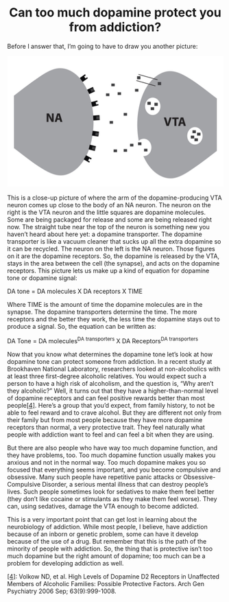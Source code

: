 <center><h1>Can too much dopamine protect you from addiction?</h1></center>

Before I answer that, I’m going to have to draw you another picture:

![A close up](./Can_too_much_1.jpg)

This is a close-up picture of where the arm of the dopamine-producing VTA neuron comes up close to the body of an NA neuron. The neuron on the right is the VTA neuron and the little squares are dopamine molecules. Some are being packaged for release and some are being released right now. The straight tube near the top of the neuron is something new you haven’t heard about here yet: a dopamine transporter. The dopamine transporter is like a vacuum cleaner that sucks up all the extra dopamine so it can be recycled. The neuron on the left is the NA neuron. Those figures on it are the dopamine receptors. So, the dopamine is released by the VTA, stays in the area between the cell (the synapse), and acts on the dopamine receptors. This picture lets us make up a kind of equation for dopamine tone or dopamine signal:

DA tone = DA molecules X DA receptors X TIME

Where TIME is the amount of time the dopamine molecules are in the synapse. The dopamine transporters determine the time. The more receptors and the better they work, the less time the dopamine stays out to produce a signal. So, the equation can be written as:

DA Tone = DA molecules<sup>DA transporters</sup> X DA Receptors<sup>DA transporters</sup>

Now that you know what determines the dopamine tone let’s look at how dopamine tone can protect someone from addiction. In a recent study at Brookhaven National Laboratory, researchers looked at non-alcoholics with at least three first-degree alcoholic relatives. You would expect such a person to have a high risk of alcoholism, and the question is, “Why aren’t they alcoholic?” Well, it turns out that they have a higher-than-normal level of dopamine receptors and can feel positive rewards better than most people<a name="ref4" href="#foot4">[4]</a>. Here’s a group that you’d expect, from family history, to not be able to feel reward and to crave alcohol. But they are different not only from their family but from most people because they have more dopamine receptors than normal, a very protective trait. They feel naturally what people with addiction want to feel and can feel a bit when they are using.

But there are also people who have way too much dopamine function, and they have problems, too. Too much dopamine function usually makes you anxious and not in the normal way. Too much dopamine makes you so focused that everything seems important, and you become compulsive and obsessive. Many such people have repetitive panic attacks or Obsessive-Compulsive Disorder, a serious mental illness that can destroy people’s lives. Such people sometimes look for sedatives to make them feel better (they don’t like cocaine or stimulants as they make them feel worse). They can, using sedatives, damage the VTA enough to become addicted.

This is a very important point that can get lost in learning about the neurobiology of addiction. While most people, I believe, have addiction because of an inborn or genetic problem, some can have it develop because of the use of a drug. But remember that this is the path of the minority of people with addiction. So, the thing that is protective isn’t too much dopamine but the right amount of dopamine; too much can be a problem for developing addiction as well.

<a name="foot4" href="#ref4">[4]</a>: Volkow ND, et al. High Levels of Dopamine D2 Receptors in Unaffected Members of Alcoholic Families: Possible Protective Factors. Arch Gen Psychiatry 2006 Sep; 63(9):999-1008.
